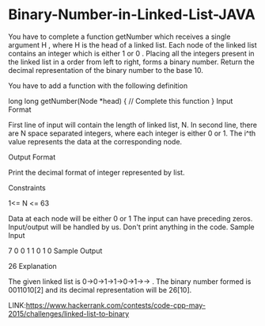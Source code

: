 # Binary-Number-in-Linked-List-JAVA

You have to complete a function getNumber which receives a single argument H , where H is the head of a linked list. Each node of the linked list contains an integer which is either 1  or 0 . Placing all the integers present in the linked list in a order from left to right, forms a binary number. Return the decimal representation of the binary number to the base 10.

You have to add a function with the following definition

long long getNumber(Node *head) {
    // Complete this function
}
Input Format

First line of input will contain the length of linked list, N.
In second line, there are N space separated integers, where each integer is either 0  or 1. The i^th  value represents the data at the corresponding node.

Output Format

Print the decimal format of integer represented by list.

Constraints

1<= N <= 63

Data at each node will be either 0 or 1
The input can have preceding zeros.
Input/output will be handled by us. Don't print anything in the code.
Sample Input

7
0 0 1 1 0 1 0
Sample Output

26
Explanation

The given linked list is 0->0->1->1->0->1->-> . The binary number formed is 0011010[2] and its decimal representation will be 26[10].

LINK:https://www.hackerrank.com/contests/code-cpp-may-2015/challenges/linked-list-to-binary
